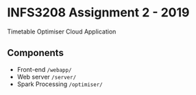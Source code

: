 # INFS3208 Assignment 2 - 2019
Timetable Optimiser Cloud Application

## Components
* Front-end `/webapp/`
* Web server `/server/`
* Spark Processing `/optimiser/`